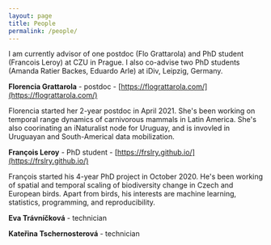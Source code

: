 ```yaml
---
layout: page
title: People
permalink: /people/
---
```


I am currently advisor of one postdoc (Flo Grattarola) and PhD student (Francois Leroy) at CZU in Prague. I also co-advise two PhD students (Amanda Ratier Backes, Eduardo Arle) at iDiv, Leipzig, Germany.

**Florencia Grattarola** - postdoc - [https://flograttarola.com/](https://flograttarola.com/)

Florencia started her 2-year postdoc in April 2021. She's been working on temporal range dynamics of carnivorous mammals in Latin America. She's also coorinating an iNaturalist node for Uruguay, and is invovled in Uruguayan and South-Americal data mobilization.

**François Leroy** - PhD student - [https://frslry.github.io/](https://frslry.github.io/)

François started his 4-year PhD project in October 2020. He's been working of spatial and temporal scaling of biodiversity change in Czech and European birds. Apart from birds, his interests are machine learning, statistics, programming, and reproducibility.

**Eva Trávníčková** - technician

**Kateřina Tschernosterová** - technician



